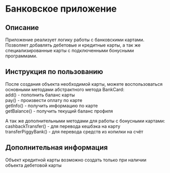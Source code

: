 # Банковское приложение
## Описание
Приложение реализует логику работы с банковскими картами.
Позволяет добавлять дебетовые и кредитные карты, а так же специализированные карты с подключенными бонусными программами.
## Инструкция по пользованию
После создания объекта необходимой карты, можете воспользоваться основными методами абстрактного метода BankCard:  
add() - пополнить баланс карты  
pay() - произвести оплату по карте  
getInfo() - получить информацию по карте  
getBalance() - получить текущий баланс профиля  

А так же дополнительными методами для работы с бонусными картами:  
cashbackTransfer() - для перевода кешбэка на карту  
transferPiggyBank() - для перевода средств из копилки на счёт  
## Дополнительная информация
Объект кредитной карты возможно создать только при наличии объекта дебетовой карты
